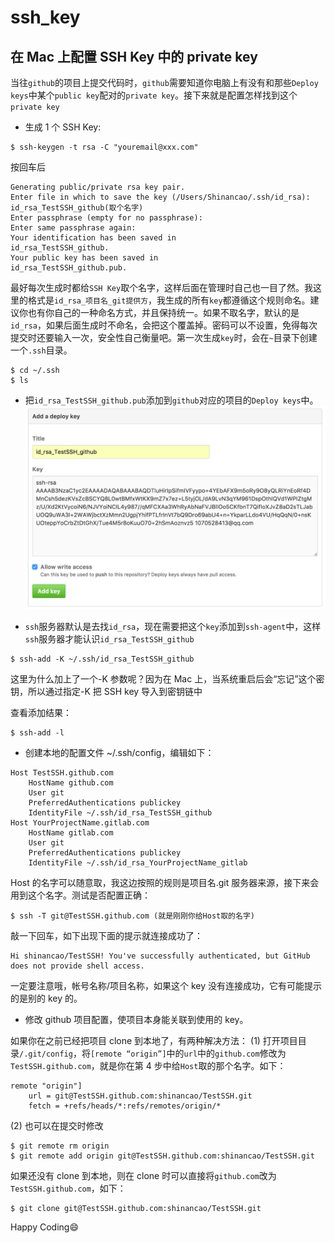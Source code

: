 # ssh_key

## 在 Mac 上配置 SSH Key 中的 private key

当往`github`的项目上提交代码时，`github`需要知道你电脑上有没有和那些`Deploy keys`中某个`public key`配对的`private key`。接下来就是配置怎样找到这个`private key`

- 生成 1 个 SSH Key:

```
$ ssh-keygen -t rsa -C "youremail@xxx.com"
```

按回车后

```
Generating public/private rsa key pair.
Enter file in which to save the key (/Users/Shinancao/.ssh/id_rsa): id_rsa_TestSSH_github(取个名字)
Enter passphrase (empty for no passphrase):
Enter same passphrase again:
Your identification has been saved in
id_rsa_TestSSH_github.
Your public key has been saved in
id_rsa_TestSSH_github.pub.
```

最好每次生成时都给`SSH Key`取个名字，这样后面在管理时自己也一目了然。我这里的格式是`id_rsa_项目名_git提供方`，我生成的所有`key`都遵循这个规则命名。建议你也有你自己的一种命名方式，并且保持统一。如果不取名字，默认的是`id_rsa`，如果后面生成时不命名，会把这个覆盖掉。密码可以不设置，免得每次提交时还要输入一次，安全性自己衡量吧。第一次生成`key`时，会在`~`目录下创建一个`.ssh`目录。

```
$ cd ~/.ssh
$ ls
```

- 把`id_rsa_TestSSH_github.pub`添加到`github`对应的项目的`Deploy keys`中。
  ![Git-Add-DeployKeys.png](./Git-Add-DeployKeys.png)

- `ssh`服务器默认是去找`id_rsa`，现在需要把这个`key`添加到`ssh-agent`中，这样`ssh`服务器才能认识`id_rsa_TestSSH_github`

```
$ ssh-add -K ~/.ssh/id_rsa_TestSSH_github
```

这里为什么加上了一个-K 参数呢？因为在 Mac 上，当系统重启后会“忘记”这个密钥，所以通过指定-K 把 SSH key 导入到密钥链中

查看添加结果：

```
$ ssh-add -l
```

- 创建本地的配置文件 ~/.ssh/config，编辑如下：

```
Host TestSSH.github.com
	HostName github.com
	User git
	PreferredAuthentications publickey
	IdentityFile ~/.ssh/id_rsa_TestSSH_github
Host YourProjectName.gitlab.com
	HostName gitlab.com
	User git
	PreferredAuthentications publickey
	IdentityFile ~/.ssh/id_rsa_YourProjectName_gitlab
```

Host 的名字可以随意取，我这边按照的规则是项目名.git 服务器来源，接下来会用到这个名字。测试是否配置正确：

```
$ ssh -T git@TestSSH.github.com (就是刚刚你给Host取的名字)
```

敲一下回车，如下出现下面的提示就连接成功了：

```
Hi shinancao/TestSSH! You've successfully authenticated, but GitHub does not provide shell access.
```

一定要注意哦，帐号名称/项目名称，如果这个 key 没有连接成功，它有可能提示的是别的 key 的。

- 修改 github 项目配置，使项目本身能关联到使用的 key。

如果你在之前已经把项目 clone 到本地了，有两种解决方法：
(1) 打开项目目录`/.git/config`，将`[remote “origin”]`中的`url`中的`github.com`修改为`TestSSH.github.com`，就是你在第 4 步中给`Host`取的那个名字。如下：

```
remote "origin"]
	url = git@TestSSH.github.com:shinancao/TestSSH.git
	fetch = +refs/heads/*:refs/remotes/origin/*
```

(2) 也可以在提交时修改

```
$ git remote rm origin
$ git remote add origin git@TestSSH.github.com:shinancao/TestSSH.git
```

如果还没有 clone 到本地，则在 clone 时可以直接将`github.com`改为`TestSSH.github.com`，如下：

```
$ git clone git@TestSSH.github.com:shinancao/TestSSH.git
```

Happy Coding😄
